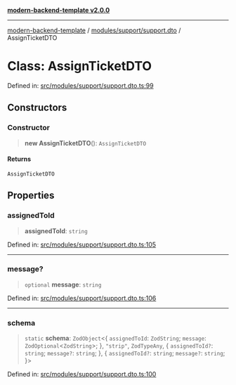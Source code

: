 [**modern-backend-template v2.0.0**](../../../../README.md)

***

[modern-backend-template](../../../../modules.md) / [modules/support/support.dto](../README.md) / AssignTicketDTO

# Class: AssignTicketDTO

Defined in: [src/modules/support/support.dto.ts:99](https://github.com/maemreyo/saas-4cus-nodejs/blob/2a5b3f3aa11335dfa561e80e1feabb8e6084261e/src/modules/support/support.dto.ts#L99)

## Constructors

### Constructor

> **new AssignTicketDTO**(): `AssignTicketDTO`

#### Returns

`AssignTicketDTO`

## Properties

### assignedToId

> **assignedToId**: `string`

Defined in: [src/modules/support/support.dto.ts:105](https://github.com/maemreyo/saas-4cus-nodejs/blob/2a5b3f3aa11335dfa561e80e1feabb8e6084261e/src/modules/support/support.dto.ts#L105)

***

### message?

> `optional` **message**: `string`

Defined in: [src/modules/support/support.dto.ts:106](https://github.com/maemreyo/saas-4cus-nodejs/blob/2a5b3f3aa11335dfa561e80e1feabb8e6084261e/src/modules/support/support.dto.ts#L106)

***

### schema

> `static` **schema**: `ZodObject`\<\{ `assignedToId`: `ZodString`; `message`: `ZodOptional`\<`ZodString`\>; \}, `"strip"`, `ZodTypeAny`, \{ `assignedToId?`: `string`; `message?`: `string`; \}, \{ `assignedToId?`: `string`; `message?`: `string`; \}\>

Defined in: [src/modules/support/support.dto.ts:100](https://github.com/maemreyo/saas-4cus-nodejs/blob/2a5b3f3aa11335dfa561e80e1feabb8e6084261e/src/modules/support/support.dto.ts#L100)
